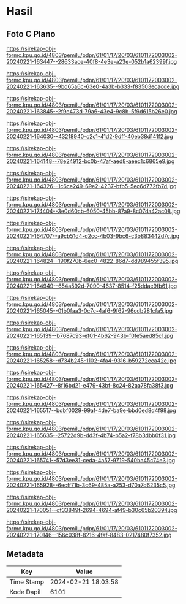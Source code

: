 # Hasil

## Foto C Plano

https://sirekap-obj-formc.kpu.go.id/4803/pemilu/pdpr/61/01/17/20/03/6101172003002-20240221-163447--28633ace-40f8-4e3e-a23e-052b1a62399f.jpg

https://sirekap-obj-formc.kpu.go.id/4803/pemilu/pdpr/61/01/17/20/03/6101172003002-20240221-163635--9bd65a6c-63e0-4a3b-b333-f83503ecacde.jpg

https://sirekap-obj-formc.kpu.go.id/4803/pemilu/pdpr/61/01/17/20/03/6101172003002-20240221-163845--2f9e473d-79a6-43e4-9c8b-5f9d615b26e0.jpg

https://sirekap-obj-formc.kpu.go.id/4803/pemilu/pdpr/61/01/17/20/03/6101172003002-20240221-164030--43218940-c2c1-41d2-9dff-40eb38d141f2.jpg

https://sirekap-obj-formc.kpu.go.id/4803/pemilu/pdpr/61/01/17/20/03/6101172003002-20240221-164148--78e24912-bc0b-47af-aed8-aeec1c6865e9.jpg

https://sirekap-obj-formc.kpu.go.id/4803/pemilu/pdpr/61/01/17/20/03/6101172003002-20240221-164326--1c6ce249-69e2-4237-bfb5-5ec6d772fb7d.jpg

https://sirekap-obj-formc.kpu.go.id/4803/pemilu/pdpr/61/01/17/20/03/6101172003002-20240221-174404--3e0d60cb-6050-45bb-87a9-8c07da42ac08.jpg

https://sirekap-obj-formc.kpu.go.id/4803/pemilu/pdpr/61/01/17/20/03/6101172003002-20240221-164707--a9cb51d4-d2cc-4b03-9bc6-c3b883442d7c.jpg

https://sirekap-obj-formc.kpu.go.id/4803/pemilu/pdpr/61/01/17/20/03/6101172003002-20240221-164824--190f270b-6ec0-4822-86d7-dd989455f395.jpg

https://sirekap-obj-formc.kpu.go.id/4803/pemilu/pdpr/61/01/17/20/03/6101172003002-20240221-164949--654a592d-7090-4637-8514-f25ddae9fb61.jpg

https://sirekap-obj-formc.kpu.go.id/4803/pemilu/pdpr/61/01/17/20/03/6101172003002-20240221-165045--01b0faa3-0c7c-4af6-9f62-96cdb281cfa5.jpg

https://sirekap-obj-formc.kpu.go.id/4803/pemilu/pdpr/61/01/17/20/03/6101172003002-20240221-165139--b7687c93-ef01-4b62-943b-f0fe5aed85c1.jpg

https://sirekap-obj-formc.kpu.go.id/4803/pemilu/pdpr/61/01/17/20/03/6101172003002-20240221-165258--d734b245-1102-4fa4-9316-b59272eca42e.jpg

https://sirekap-obj-formc.kpu.go.id/4803/pemilu/pdpr/61/01/17/20/03/6101172003002-20240221-165427--8f16bd21-e479-43bf-8c24-82aa78fa38f3.jpg

https://sirekap-obj-formc.kpu.go.id/4803/pemilu/pdpr/61/01/17/20/03/6101172003002-20240221-165517--bdbf0029-99af-4de7-ba9e-bbd0ed8d4f98.jpg

https://sirekap-obj-formc.kpu.go.id/4803/pemilu/pdpr/61/01/17/20/03/6101172003002-20240221-165635--25722d9b-dd3f-4b74-b5a2-f78b3dbb0f31.jpg

https://sirekap-obj-formc.kpu.go.id/4803/pemilu/pdpr/61/01/17/20/03/6101172003002-20240221-165741--57d3ee31-ceda-4a57-9719-540ba45c74e3.jpg

https://sirekap-obj-formc.kpu.go.id/4803/pemilu/pdpr/61/01/17/20/03/6101172003002-20240221-165928--6ecff71b-3c69-485a-a253-d70a7d6235c5.jpg

https://sirekap-obj-formc.kpu.go.id/4803/pemilu/pdpr/61/01/17/20/03/6101172003002-20240221-170051--df33849f-2694-4694-af49-b30c65b20394.jpg

https://sirekap-obj-formc.kpu.go.id/4803/pemilu/pdpr/61/01/17/20/03/6101172003002-20240221-170146--156c038f-8216-4faf-8483-0217480f7352.jpg


## Metadata

| Key        | Value               |
| ---------- | ------------------- |
| Time Stamp | 2024-02-21 18:03:58 |
| Kode Dapil | 6101                |




